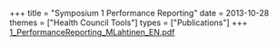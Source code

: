 +++
title = "Symposium 1 Performance Reporting"
date = 2013-10-28
themes = ["Health Council Tools"]
types = ["Publications"]
+++
[1_PerformanceReporting_MLahtinen_EN.pdf](/files/1_PerformanceReporting_MLahtinen_EN.pdf)

